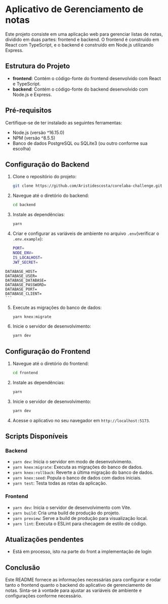 # Aplicativo de Gerenciamento de notas

Este projeto consiste em uma aplicação web para gerenciar listas de notas, dividido em duas partes: frontend e backend. O frontend é construído em React com TypeScript, e o backend é construído em Node.js utilizando Express.

## Estrutura do Projeto

- **frontend**: Contém o código-fonte do frontend desenvolvido com React e TypeScript.
- **backend**: Contém o código-fonte do backend desenvolvido com Node.js e Express.

## Pré-requisitos

Certifique-se de ter instalado as seguintes ferramentas:

- Node.js (versão ^16.15.0)
- NPM (versão ^8.5.5)
- Banco de dados PostgreSQL ou SQLite3 (ou outro conforme sua escolha)

## Configuração do Backend

1. Clone o repositório do projeto:

   ```bash
   git clone https://github.com/Aristidescosta/corelaba-challenge.git
   ```

2. Navegue até o diretório do backend:

   ```bash
   cd backend
   ```

3. Instale as dependências:

   ```bash
   yarn
   ```

4. Criar e configurar as variáveis de ambiente no arquivo `.env`(verificar o `.env.example`):

   ```bash
   PORT=
   NODE_ENV=
   IS_LOCALHOST=
   JWT_SECRET=
   ```

 <!-- Para produção -->

    DATABASE_HOST=
    DATABASE_USER=
    DATABASE_DATABASE=
    DATABASE_PASSWORD=
    DATABASE_PORT=
    DATABASE_CLIENT=
    ```

5. Execute as migrações do banco de dados:

   ```bash
   yarn knex:migrate
   ```

6. Inicie o servidor de desenvolvimento:

   ```bash
   yarn dev
   ```

## Configuração do Frontend

1. Navegue até o diretório do frontend:

   ```bash
   cd frontend
   ```

2. Instale as dependências:

   ```bash
   yarn
   ```

3. Inicie o servidor de desenvolvimento:

   ```bash
   yarn dev
   ```

4. Acesse o aplicativo no seu navegador em `http://localhost:5173`.

## Scripts Disponíveis

### Backend

- `yarn dev`: Inicia o servidor em modo de desenvolvimento.
- `yarn knex:migrate`: Executa as migrações do banco de dados.
- `yarn knex:rollback`: Reverte a última migração do banco de dados.
- `yarn knex:seed`: Popula o banco de dados com dados iniciais.
- `yarn test`: Testa todas as rotas da aplicação.

### Frontend

- `yarn dev`: Inicia o servidor de desenvolvimento com Vite.
- `yarn build`: Cria uma build de produção do projeto.
- `yarn preview`: Serve a build de produção para visualização local.
- `yarn lint`: Executa o ESLint para checagem de estilo de código.

## Atualizações pendentes
- Está em processo, isto na parte do front a implementação de login

## Conclusão

Este README fornece as informações necessárias para configurar e rodar tanto o frontend quanto o backend do aplicativo de gerenciamento de notas. Sinta-se à vontade para ajustar as variáveis de ambiente e configurações conforme necessário.
